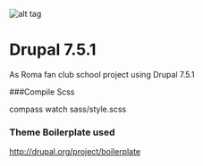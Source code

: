 
![alt tag](http://www.mikejakobsen.com/mike.png)

# Drupal 7.5.1

As Roma fan club school project using Drupal 7.5.1

###Compile Scss

compass watch sass/style.scss


### Theme Boilerplate used

http://drupal.org/project/boilerplate
